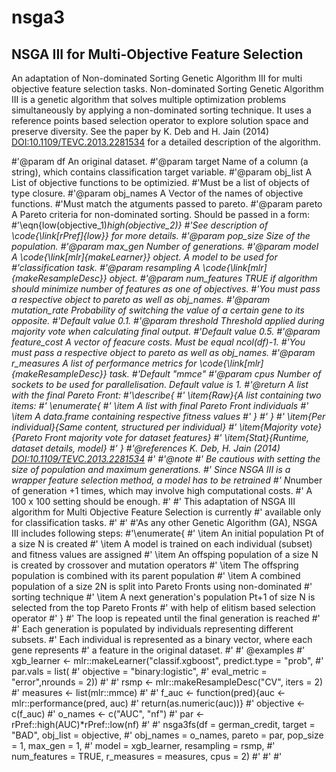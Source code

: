 # nsga3
## NSGA III for Multi-Objective Feature Selection


An adaptation of Non-dominated Sorting Genetic Algorithm III for multi
objective feature selection tasks.
Non-dominated Sorting Genetic Algorithm III is a genetic algorithm that solves multiple
optimization problems simultaneously by applying a non-dominated sorting
technique. It uses a reference points based selection operator to explore
solution space and preserve diversity. See the paper by K. Deb and
H. Jain (2014) <DOI:10.1109/TEVC.2013.2281534> for a detailed description of the algorithm.



#'@param df An original dataset.
#'@param target Name of a column (a string), which contains classification target variable.
#'@param obj_list A List of objective functions to be optimizied.
#'Must be a list of objects of type closure.
#'@param obj_names A Vector of the names of objective functions.
#'Must match the atguments passed to pareto.
#'@param pareto A Pareto criteria for non-dominated sorting. Should be passed in a form:
#'\eqn{low(objective_1)*high(objective_2)}
#'See description of \code{\link[rPref]{low}} for more details.
#'@param pop_size Size of the population.
#'@param max_gen Number of generations.
#'@param model A \code{\link[mlr]{makeLearner}} object. A model to be used for
#'classification task.
#'@param resampling A \code{\link[mlr]{makeResampleDesc}} object.
#'@param num_features TRUE if algorithm should minimize number of features as one of objectives.
#'You must pass a respective object to pareto as well as obj_names.
#'@param mutation_rate Probability of switching the value of a certain gene to its opposite.
#'Default value 0.1.
#'@param threshold Threshold applied during majority vote when calculating final output.
#'Default  value 0.5.
#'@param feature_cost A vector of feacure costs. Must be equal ncol(df)-1.
#'You must pass a respective object to pareto as well as obj_names.
#'@param r_measures A list of performance metrics for \code{\link[mlr]{makeResampleDesc}} task.
#'Default "mmce"
#'@param cpus Number of sockets to be used for parallelisation. Default value is 1.
#'@return A list with the final Pareto Front:
#'\describe{
#' \item{Raw}{A list containing two items:
#' \enumerate{
#' \item A list with final Pareto Front individuals
#' \item A data.frame containing respective fitness values
#' }
#' }
#' \item{Per individual}{Same content, structured per individual}
#' \item{Majority vote}{Pareto Front majority vote for dataset features}
#' \item{Stat}{Runtime, dataset details, model}
#' }
#'@references K. Deb, H. Jain (2014) <DOI:10.1109/TEVC.2013.2281534>
#'
#'@note
#' Be cautious with setting the size of population and maximum generations.
#' Since NSGA III is a wrapper feature selection method, a model has to be retrained
#' N*number of generation +1 times, which may involve high computational costs.
#' A 100 x 100 setting should be enough.
#'
#' This adaptation of NSGA III algorithm for Multi Objective Feature Selection is currently
#' available only for classification tasks.
#'
#' #'As any other Genetic Algorithm (GA), NSGA III includes following steps:
#'\enumerate{
#' \item An initial population Pt of a size N is created
#' \item A model is trained on each individual (subset) and fitness values are assigned
#' \item An offsping population of a size N is created by crossover and mutation operators
#' \item The offspring population is combined with its parent population
#' \item A combined population of a size 2N is split into Pareto Fronts using non-dominated
#' sorting technique
#' \item A next generation's population Pt+1 of size N is selected from the top Pareto Fronts
#' with help of elitism based selection operator
#' }
#' The loop is repeated until the final generation is reached
#'
#' Each generation is populated by individuals representing different subsets.
#' Each individual is represented as a binary vector, where each gene represents
#' a feature in the original dataset.
#'
#' @examples
#' xgb_learner <- mlr::makeLearner("classif.xgboost", predict.type = "prob",
#'                             par.vals = list(
#'                             objective = "binary:logistic",
#'                             eval_metric = "error",nrounds = 2))
#'
#' rsmp <- mlr::makeResampleDesc("CV", iters = 2)
#' measures <- list(mlr::mmce)
#'
#' f_auc <- function(pred){auc <- mlr::performance(pred, auc)
#'                         return(as.numeric(auc))}
#' objective <- c(f_auc)
#' o_names <- c("AUC", "nf")
#' par <- rPref::high(AUC)*rPref::low(nf)
#'
#' nsga3fs(df = german_credit, target = "BAD", obj_list = objective,
#'         obj_names = o_names, pareto = par, pop_size = 1, max_gen = 1,
#'         model = xgb_learner, resampling = rsmp,
#'         num_features = TRUE, r_measures = measures, cpus = 2)
#'
#'
#'

